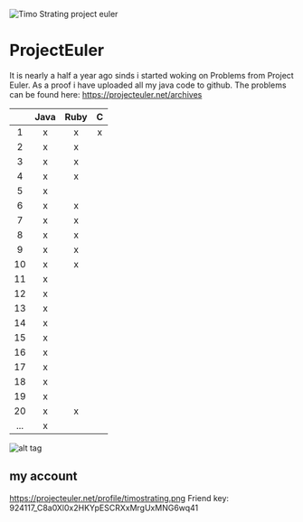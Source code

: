 ![Timo Strating project euler](https://projecteuler.net/profile/timostrating.png)

# ProjectEuler
It is nearly a half a year ago sinds i started woking on Problems from Project Euler.
As a proof i have uploaded all my java code to github.
The problems can be found here:  https://projecteuler.net/archives


| | Java | Ruby | C |
|:---:|:-:|:-:|:-:|
| 1   | x | x | x |
| 2   | x | x |   |
| 3   | x | x |   |
| 4   | x | x |   |
| 5   | x |   |   |
| 6   | x | x |   |
| 7   | x | x |   |
| 8   | x | x |   |
| 9   | x | x |   |
| 10  | x | x |   |
| 11  | x |   |   |
| 12  | x |   |   |
| 13  | x |   |   |
| 14  | x |   |   |
| 15  | x |   |   |
| 16  | x |   |   |
| 17  | x |   |   |
| 18  | x |   |   |
| 19  | x |   |   |
| 20  | x | x |   |
| ... | x |   |   |

![alt tag](https://raw.githubusercontent.com/timostrating/ProjectEuler/master/ProjectEuler-Dashboard.png)

## my account 
https://projecteuler.net/profile/timostrating.png
Friend key: 924117_C8a0Xl0x2HKYpESCRXxMrgUxMNG6wq41

